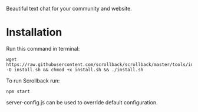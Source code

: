 Beautiful text chat for your community and website.

# Installation

Run this command in terminal:

    wget https://raw.githubusercontent.com/scrollback/scrollback/master/tools/install.sh -O install.sh && chmod +x install.sh && ./install.sh

To run Scrollback run:

	npm start

server-config.js can be used to override default configuration.
